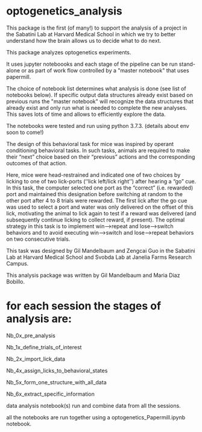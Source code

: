 # optogenetics_analysis
This package is the first (of many!) to support the analysis of a project in the Sabatini Lab at Harvard Medical School in which we try to better understand how the brain allows us to decide what to do next. 

This package analyzes optogenetics experiments. 

It uses jupyter noteboooks and each stage of the pipeline can be run stand-alone or as part of work flow controlled by a "master notebook" that uses papermill. 

The choice of notebook list determines what analysis is done (see list of notebooks below). If specific output data structures already exist based on previous runs the "master notebook" will recognize the data structures that already exist and only run what is needed to complete the new analyses. This saves lots of time and allows to efficiently explore the data.

The notebooks were tested and run using python 3.7.3. (details about env soon to come!)

The design of this behavioral task for mice was inspired by operant conditioning behavioral tasks. 
In such tasks, animals are required to make their “next” choice based on their “previous” actions and the corresponding outcomes of that action.

Here, mice were head-restrained and indicated one of two choices by licking to one of two lick-ports (‘‘lick left/lick right’’) after hearing a “go” cue. In this task, the computer selected one port as the “correct” (i.e. rewarded) port and maintained this designation before switching at random to the other port after 4 to 8 trials were rewarded. The first lick after the go cue was used to select a port and water was only delivered on the offset of this lick, motivating the animal to lick again to test if a reward was delivered (and subsequently continue licking to collect reward, if present). The optimal strategy in this task is to implement win-->repeat and lose-->switch behaviors and to avoid executing win-->switch and lose-->repeat behaviors on two consecutive trials. 

This task was designed by Gil Mandelbaum and Zengcai Guo in the Sabatini Lab at Harvard Medical School and Svobda Lab at Janelia Farms Research Campus.

This analysis package was written by Gil Mandelbaum and Maria Diaz Bobillo.


# for each session the stages of analysis are:

Nb_0x_pre_analysis

Nb_1x_define_trials_of_interest

Nb_2x_import_lick_data

Nb_4x_assign_licks_to_behavioral_states

Nb_5x_form_one_structure_with_all_data

Nb_6x_extract_specific_information

data analysis notebook(s) run and combine data from all the sessions. 

all the notebooks are run together using a optogenetics_Papermill.ipynb notebook. 
